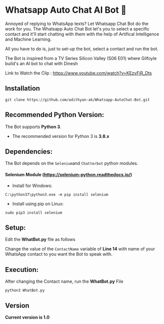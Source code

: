 # Whatsapp Auto Chat AI Bot :robot:

Annoyed of replying to WhatsApp texts? Let Whatsapp Chat Bot do the work for you. The Whatsapp Auto Chat Bot let's you to select a specific contact and it'll start chatting with them with the help of Artifical Intelligence and Machine Learning.

All you have to do is, just to set-up the bot, select a contact and run the bot.

The Bot is inspired from a TV Series Silicon Valley (S06 E01) where Gilfoyle build's an AI bot to chat with Dinesh

Link to Watch the Clip : https://www.youtube.com/watch?v=KEzvFiR_Dts

## Installation

```
git clone https://github.com/adithyan-ak/Whatsapp-AutoChat-Bot.git
```

## Recommended Python Version:

The Bot supports **Python 3**.

* The recommended version for Python 3 is **3.8.x**

## Dependencies:

The Bot depends on the `Selenium`and `Chatterbot` python modules.

#### Selenium Module (https://selenium-python.readthedocs.io/)

- Install for Windows:
```
C:\python37\python3.exe -m pip install selenium
```

- Install using pip on Linux:
```
sudo pip3 install selenium
```
## Setup:

Edit the **WhatBot.py** file as follows

Change the value of the ```ContactName``` variable of **Line 14** with name of your WhatsApp contact to you want the Bot to speak with.

## Execution:

After changing the Contact name, run the **WhatBot.py** File
```
python3 WhatBot.py
```


## Version
**Current version is 1.0**

